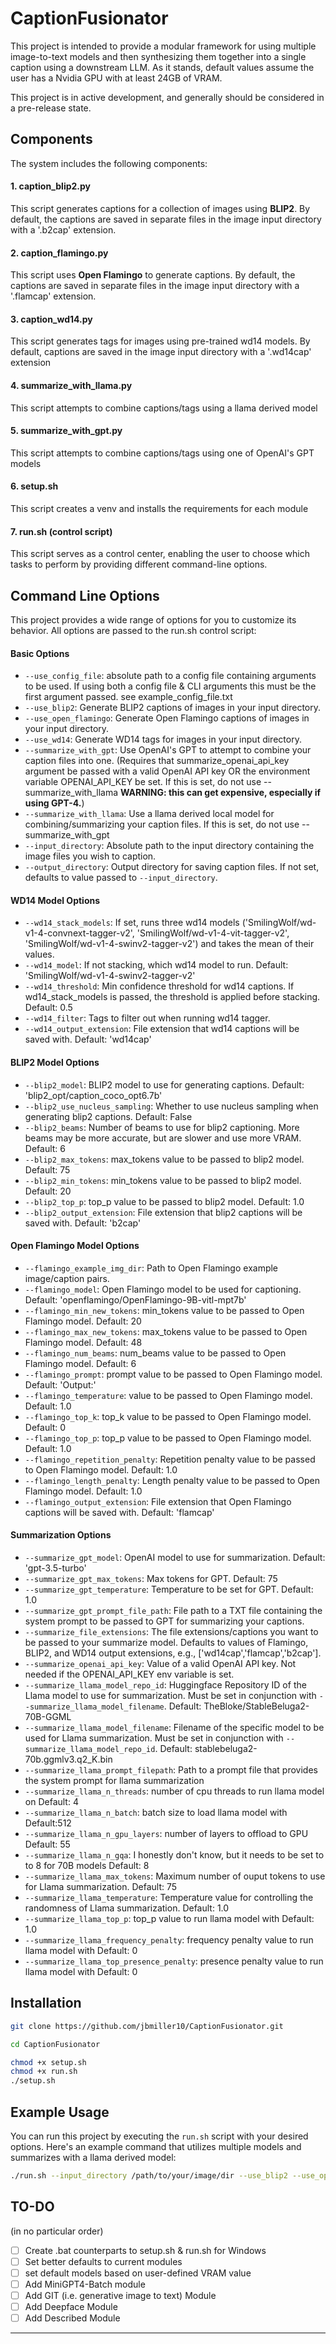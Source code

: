 # CaptionFusionator

This project is intended to provide a modular framework for using multiple image-to-text models and then synthesizing them together into a single caption using a downstream LLM. As it stands, default values assume the user has a Nvidia GPU with at least 24GB of VRAM.

This project is in active development, and generally should be considered in a pre-release state.

## Components

The system includes the following components:

#### 1. caption_blip2.py
This script generates captions for a collection of images using **BLIP2**. By default, the captions are saved in separate files in the image input directory with a '.b2cap' extension.


#### 2. caption_flamingo.py
This script uses  **Open Flamingo** to generate captions. By default, the captions are saved in separate files in the image input directory with a '.flamcap' extension.

#### 3. caption_wd14.py
This script generates tags for images using pre-trained wd14 models. By default, captions are saved in the image input directory with a '.wd14cap' extension 

#### 4. summarize_with_llama.py
This script attempts to combine captions/tags using a llama derived model

#### 5. summarize_with_gpt.py
This script attempts to combine captions/tags using one of OpenAI's GPT models

#### 6. setup.sh
This script creates a venv and installs the requirements for each module

#### 7. run.sh (control script)
This script serves as a control center, enabling the user to choose which tasks to perform by providing different command-line options. 

## Command Line Options

This project provides a wide range of options for you to customize its behavior. All options are passed to the run.sh control script:

#### Basic Options

- `--use_config_file`: absolute path to a config file containing arguments to be used. If using both a config file & CLI arguments this must be the first argument passed. see example_config_file.txt
- `--use_blip2`: Generate BLIP2 captions of images in your input directory.
- `--use_open_flamingo`: Generate Open Flamingo captions of images in your input directory.
- `--use_wd14`: Generate WD14 tags for images in your input directory.
- `--summarize_with_gpt`: Use OpenAI's GPT to attempt to combine your caption files into one. (Requires that summarize_openai_api_key argument be passed with a valid OpenAI API key OR the environment variable OPENAI_API_KEY be set. If this is set, do not use --summarize_with_llama **WARNING: this can get expensive, especially if using GPT-4.**)
- `--summarize_with_llama`: Use a llama derived local model for combining/summarizing your caption files. If this is set, do not use --summarize_with_gpt       
- `--input_directory`: Absolute path to the input directory containing the image files you wish to caption.
- `--output_directory`: Output directory for saving caption files. If not set, defaults to value passed to `--input_directory`.

#### WD14 Model Options

- `--wd14_stack_models`: If set, runs three wd14 models ('SmilingWolf/wd-v1-4-convnext-tagger-v2', 'SmilingWolf/wd-v1-4-vit-tagger-v2', 'SmilingWolf/wd-v1-4-swinv2-tagger-v2') and takes the mean of their values.
- `--wd14_model`: If not stacking, which wd14 model to run. Default: 'SmilingWolf/wd-v1-4-swinv2-tagger-v2'
- `--wd14_threshold`: Min confidence threshold for wd14 captions. If wd14_stack_models is passed, the threshold is applied before stacking. Default: 0.5
- `--wd14_filter`: Tags to filter out when running wd14 tagger.
- `--wd14_output_extension`: File extension that wd14 captions will be saved with. Default: 'wd14cap'

#### BLIP2 Model Options

- `--blip2_model`: BLIP2 model to use for generating captions. Default: 'blip2_opt/caption_coco_opt6.7b'
- `--blip2_use_nucleus_sampling`: Whether to use nucleus sampling when generating blip2 captions. Default: False
- `--blip2_beams`: Number of beams to use for blip2 captioning. More beams may be more accurate, but are slower and use more VRAM. Default: 6
- `--blip2_max_tokens`: max_tokens value to be passed to blip2 model. Default: 75
- `--blip2_min_tokens`: min_tokens value to be passed to blip2 model. Default: 20
- `--blip2_top_p`: top_p value to be passed to blip2 model. Default: 1.0
- `--blip2_output_extension`: File extension that blip2 captions will be saved with. Default: 'b2cap'

#### Open Flamingo Model Options

- `--flamingo_example_img_dir`: Path to Open Flamingo example image/caption pairs.
- `--flamingo_model`: Open Flamingo model to be used for captioning. Default: 'openflamingo/OpenFlamingo-9B-vitl-mpt7b'
- `--flamingo_min_new_tokens`: min_tokens value to be passed to Open Flamingo model. Default: 20
- `--flamingo_max_new_tokens`: max_tokens value to be passed to Open Flamingo model. Default: 48
- `--flamingo_num_beams`: num_beams value to be passed to Open Flamingo model. Default: 6
- `--flamingo_prompt`: prompt value to be passed to Open Flamingo model. Default: 'Output:'
- `--flamingo_temperature`: value to be passed to Open Flamingo model. Default: 1.0
- `--flamingo_top_k`: top_k value to be passed to Open Flamingo model. Default: 0
- `--flamingo_top_p`: top_p value to be passed to Open Flamingo model. Default: 1.0
- `--flamingo_repetition_penalty`: Repetition penalty value to be passed to Open Flamingo model. Default: 1.0
- `--flamingo_length_penalty`: Length penalty value to be passed to Open Flamingo model. Default: 1.0
- `--flamingo_output_extension`: File extension that Open Flamingo captions will be saved with. Default: 'flamcap'

#### Summarization Options

- `--summarize_gpt_model`: OpenAI model to use for summarization. Default: 'gpt-3.5-turbo'
- `--summarize_gpt_max_tokens`: Max tokens for GPT. Default: 75
- `--summarize_gpt_temperature`: Temperature to be set for GPT. Default: 1.0
- `--summarize_gpt_prompt_file_path`: File path to a TXT file containing the system prompt to be passed to GPT for summarizing your captions.
- `--summarize_file_extensions`: The file extensions/captions you want to be passed to your summarize model. Defaults to values of Flamingo, BLIP2, and WD14 output extensions, e.g., ['wd14cap','flamcap','b2cap'].
- `--summarize_openai_api_key`: Value of a valid OpenAI API key. Not needed if the OPENAI_API_KEY env variable is set.
- `--summarize_llama_model_repo_id`: Huggingface Repository ID of the Llama model to use for summarization. Must be set in conjunction with `--summarize_llama_model_filename`. Default: TheBloke/StableBeluga2-70B-GGML
- `--summarize_llama_model_filename`: Filename of the specific model to be used for Llama summarization. Must be set in conjunction with `--summarize_llama_model_repo_id`. Default: stablebeluga2-70b.ggmlv3.q2_K.bin
- `--summarize_llama_prompt_filepath`: Path to a prompt file that provides the system prompt for llama summarization
- `--summarize_llama_n_threads`: number of cpu threads to run llama model on Default: 4
- `--summarize_llama_n_batch`: batch size to load llama model with Default:512
- `--summarize_llama_n_gpu_layers`: number of layers to offload to GPU Default: 55
- `--summarize_llama_n_gqa`: I honestly don't know, but it needs to be set to to 8 for 70B models Default: 8
- `--summarize_llama_max_tokens`: Maximum number of ouput tokens to use for Llama summarization. Default: 75
- `--summarize_llama_temperature`: Temperature value for controlling the randomness of Llama summarization. Default: 1.0
- `--summarize_llama_top_p`: top_p value to run llama model with Default: 1.0
- `--summarize_llama_frequency_penalty`: frequency penalty value to run llama model with Default: 0
- `--summarize_llama_top_presence_penalty`: presence penalty value to run llama model with Default: 0
  
## Installation

```bash
git clone https://github.com/jbmiller10/CaptionFusionator.git
```
```bash
cd CaptionFusionator
```
```bash
chmod +x setup.sh
chmod +x run.sh
./setup.sh
```

## Example Usage

You can run this project by executing the `run.sh` script with your desired options. Here's an example command that utilizes multiple models and summarizes with a llama derived model:

```bash
./run.sh --input_directory /path/to/your/image/dir --use_blip2 --use_open_flamingo --use_wd14 --wd14_stack_models --summarize_with_llama
```
## TO-DO
(in no particular order)

- [ ] Create .bat counterparts to setup.sh & run.sh for Windows
- [ ] Set better defaults to current modules
- [ ] set default models based on user-defined VRAM value
- [ ] Add MiniGPT4-Batch module
- [ ] Add GIT (i.e. generative image to text) Module
- [ ] Add Deepface Module
- [ ] Add Described Module

---
